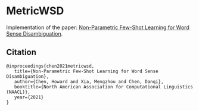 # MetricWSD
Implementation of the paper: [Non-Parametric Few-Shot Learning for Word Sense Disambiguation](https://arxiv.org/abs/2104.12677).

## Citation
```
@inproceedings{chen2021metricwsd,
   title={Non-Parametric Few-Shot Learning for Word Sense Disambiguation},
   author={Chen, Howard and Xia, Mengzhou and Chen, Danqi},
   booktitle={North American Association for Computational Linguistics (NAACL)},
   year={2021}
}
```
